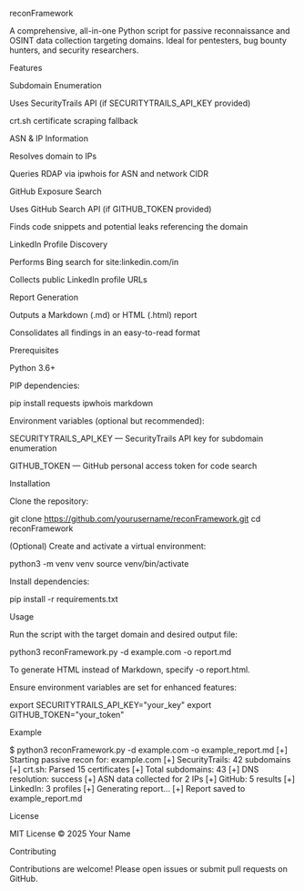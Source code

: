 reconFramework

A comprehensive, all-in-one Python script for passive reconnaissance and OSINT data collection targeting domains. Ideal for pentesters, bug bounty hunters, and security researchers.

Features

Subdomain Enumeration

Uses SecurityTrails API (if SECURITYTRAILS_API_KEY provided)

crt.sh certificate scraping fallback

ASN & IP Information

Resolves domain to IPs

Queries RDAP via ipwhois for ASN and network CIDR

GitHub Exposure Search

Uses GitHub Search API (if GITHUB_TOKEN provided)

Finds code snippets and potential leaks referencing the domain

LinkedIn Profile Discovery

Performs Bing search for site:linkedin.com/in <domain>

Collects public LinkedIn profile URLs

Report Generation

Outputs a Markdown (.md) or HTML (.html) report

Consolidates all findings in an easy-to-read format

Prerequisites

Python 3.6+

PIP dependencies:

pip install requests ipwhois markdown

Environment variables (optional but recommended):

SECURITYTRAILS_API_KEY — SecurityTrails API key for subdomain enumeration

GITHUB_TOKEN — GitHub personal access token for code search

Installation

Clone the repository:

git clone https://github.com/yourusername/reconFramework.git
cd reconFramework

(Optional) Create and activate a virtual environment:

python3 -m venv venv
source venv/bin/activate

Install dependencies:

pip install -r requirements.txt

Usage

Run the script with the target domain and desired output file:

python3 reconFramework.py -d example.com -o report.md

To generate HTML instead of Markdown, specify -o report.html.

Ensure environment variables are set for enhanced features:

export SECURITYTRAILS_API_KEY="your_key"
export GITHUB_TOKEN="your_token"

Example

$ python3 reconFramework.py -d example.com -o example_report.md
[+] Starting passive recon for: example.com
[+] SecurityTrails: 42 subdomains
[+] crt.sh: Parsed 15 certificates
[+] Total subdomains: 43
[+] DNS resolution: success
[+] ASN data collected for 2 IPs
[+] GitHub: 5 results
[+] LinkedIn: 3 profiles
[+] Generating report...
[+] Report saved to example_report.md

License

MIT License © 2025 Your Name

Contributing

Contributions are welcome! Please open issues or submit pull requests on GitHub.
